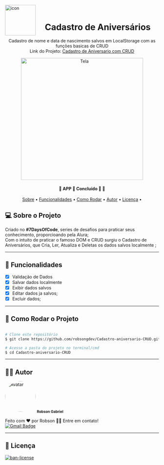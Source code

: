 <img alt="icon" title="#icon" src="https://i.imgur.com/O14s0Df.png" width="100px" align = "left"> <br>
<h1 align="center"> Cadastro de Aniversários</h1>

<p align="center">Cadastro de nome e data de nascimento salvos em LocalStorage com as funções basicas de CRUD
  <br/>
  Link do Projeto: <a href="https://robsongdev.github.io/Cadastro-aniversario-CRUD/" >Cadastro de Aniversario com CRUD</a>
</p>


<p align="center">
  <img alt="Tela" title="#Tela" src="https://i.imgur.com/45EsPI0.png" width="400px">
</p>


<h4 align="center"> 
	🚧  APP 📱 Concluído 🚀 🚧
</h4>

<p align="center">
  <a href="#-sobre-o-projeto">Sobre</a> •
  <a href="#-funcionalidades">Funcionalidades</a> •
  <a href="#-como-rodar-o-projeto">Como Rodar</a> •
  <a href="#-autor">Autor</a> •
  <a href="#-licença">Licença</a> •
  
</p>


## 💻 Sobre o Projeto

  Criado no **#7DaysOfCode**, series de desafios para praticar seus conhecimento, proporcioando pela Alura;<br/>
  Com o intuito de praticar o famoso DOM e CRUD surgiu o Cadastro de Aniversários, que Cria, Ler, Atualiza e Deletas os dados salvos localmente ;<br/>
  
---


## 📝 Funcionalidades

- [x] Validação de Dados
- [x] Salvar dados localmente
- [x] Exibir dados salvos
- [x] Editar dados ja salvos;
- [x] Excluir dados;
---

## 🎲 Como Rodar o Projeto


```bash

# Clone este repositório
$ git clone https://github.com/robsongdev/Cadastro-aniversario-CRUD.git

# Acesse a pasta do projeto no terminal/cmd
$ cd Cadastro-aniversario-CRUD

```
---

## 👨‍💻 Autor

<img style = "border-radius: 50%;" src = "https://avatars.githubusercontent.com/u/61766294?s=460&u=63adaa91f7c8f4a54950026f5a69a44f35e97030&v=4" width = "100px;" alt = "Avatar" />
<sub> <b> Robson Gabriel</b> </sub>

Feito com ❤️ por Robson 👋🏽 Entre em contato!<br>
[![Gmail Badge](https://img.shields.io/badge/-robsong369@gmail.com-c14438?style=flat-square&logo=Gmail&logoColor=white&link=mailto:robsong369@gmail.com)](mailto:robsong369@gmail.com)


---
## 📝 Licença

<a href="./LICENSE">
  <img alt="ban-license" src="https://img.shields.io/apm/l/pack">
</a>
